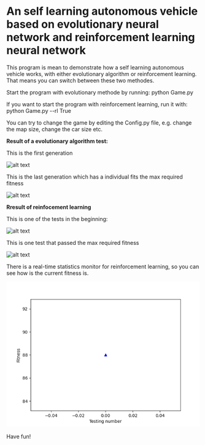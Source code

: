 
# An self learning autonomous vehicle based on evolutionary neural network and reinforcement learning neural network

This program is mean to demonstrate how a self learning autonomous vehicle works, with either evolutionary algorithm or reinforcement learning. That means you can switch between these two methodes.


Start the program with evolutionary methode by running: python Game.py

If you want to start the program with reinforcement learning, run it with:
python Game.py --rl True

You can try to change the game by editing the Config.py file, e.g. change the map size, change the car size etc.

**Result of a evolutionary algorithm test:**

This is the first generation

![alt text](./showcase/1.gif?raw=true "First Generation")

This is the last generation which has a individual fits the max required fitness

![alt text](./showcase/9.gif?raw=true "Last Generation")


**Rresult of reinfocement learning**

This is one of the tests in the beginning:

![alt text](./showcase/11.gif?raw=true "Bad bot :(")

This is one test that passed the max required fitness

![alt text](./showcase/12.gif?raw=true "Good bot :)")


There is a real-time statistics monitor for reinforcement learning, so you can see how is the current fitness is.

![alt text](./showcase/rl_statistics.gif?raw=true "stat :)")


Have fun!
